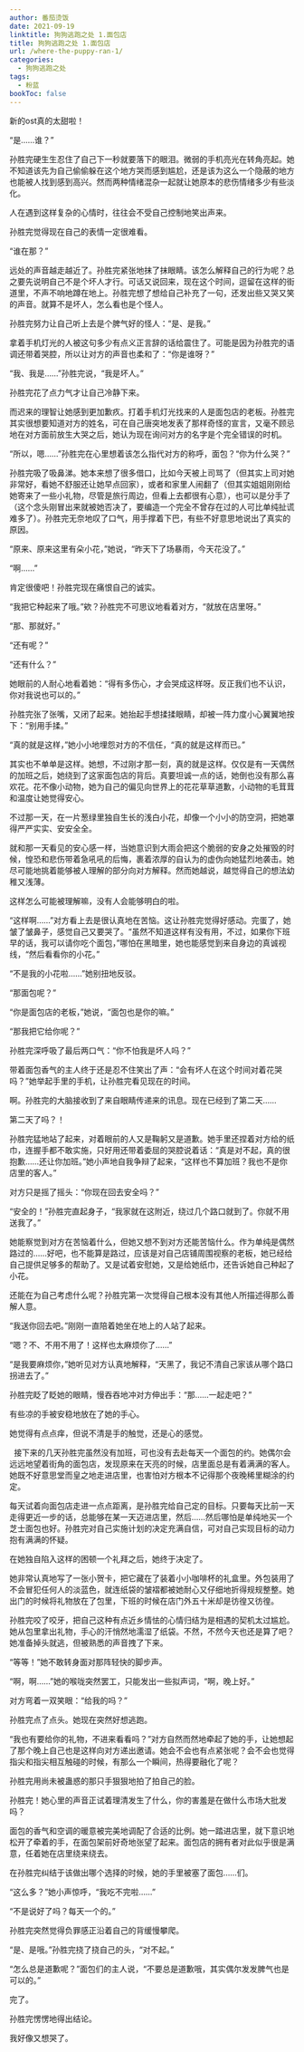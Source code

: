 ```yaml
---
author: 番茄烫饭
date: 2021-09-19
linktitle: 狗狗逃跑之处 1.面包店
title: 狗狗逃跑之处 1.面包店
url: /where-the-puppy-ran-1/
categories:
  - 狗狗逃跑之处
tags:
  - 粉蓝
bookToc: false
---
```


新的ost真的太甜啦！

<!--more-->


“是……谁？”

孙胜完硬生生忍住了自己下一秒就要落下的眼泪。微弱的手机亮光在转角亮起。她不知道该先为自己偷偷躲在这个地方哭而感到尴尬，还是该为这么一个隐蔽的地方也能被人找到感到高兴。然而两种情绪混杂一起就让她原本的悲伤情绪多少有些淡化。

人在遇到这样复杂的心情时，往往会不受自己控制地笑出声来。

孙胜完觉得现在自己的表情一定很难看。

“谁在那？”

远处的声音越走越近了。孙胜完紧张地抹了抹眼睛。该怎么解释自己的行为呢？总之要先说明自己不是个坏人才行。可话又说回来，现在这个时间，逗留在这样的街道里，不声不响地蹲在地上。孙胜完想了想给自己补充了一句，还发出些又哭又笑的声音。就算不是坏人，怎么看也是个怪人。

孙胜完努力让自己听上去是个脾气好的怪人：“是、是我。”

拿着手机灯光的人被这句多少有点义正言辞的话给震住了。可能是因为孙胜完的语调还带着哭腔，所以让对方的声音也柔和了：“你是谁呀？”

“我、我是……”孙胜完说，“我是坏人。”
 


孙胜完花了点力气才让自己冷静下来。

而迟来的理智让她感到更加歉疚。打着手机灯光找来的人是面包店的老板。孙胜完其实很想要知道对方的姓名，可在自己唐突地发表了那样奇怪的宣言，又毫不顾忌地在对方面前放生大哭之后，她认为现在询问对方的名字是个完全错误的时机。

“所以，嗯……”孙胜完在心里想着该怎么指代对方的称呼，面包？“你为什么哭？”

孙胜完吸了吸鼻涕。她本来想了很多借口，比如今天被上司骂了（但其实上司对她非常好，看她不舒服还让她早点回家），或者和家里人闹翻了（但其实姐姐刚刚给她寄来了一些小礼物，尽管是旅行周边，但看上去都很有心意），也可以是分手了（这个念头刚冒出来就被她否决了，要编造一个完全不曾存在过的人可比单纯扯谎难多了）。孙胜完无奈地叹了口气，用手撑着下巴，有些不好意思地说出了真实的原因。

“原来、原来这里有朵小花，”她说，“昨天下了场暴雨，今天花没了。”

“啊……”

肯定很傻吧！孙胜完现在痛恨自己的诚实。

“我把它种起来了哦。”欸？孙胜完不可思议地看着对方，“就放在店里呀。”

“那、那就好。”

“还有呢？”

“还有什么？”

她眼前的人耐心地看着她：“得有多伤心，才会哭成这样呀。反正我们也不认识，你对我说也可以的。”

孙胜完张了张嘴，又闭了起来。她抬起手想揉揉眼睛，却被一阵力度小心翼翼地按下：“别用手揉。”

“真的就是这样，”她小小地埋怨对方的不信任，“真的就是这样而已。”

其实也不单单是这样。她想，不过刚才那一刻，真的就是这样。仅仅是有一天偶然的加班之后，她绕到了这家面包店的背后。真要坦诚一点的话，她倒也没有那么喜欢花。花不像小动物，她为自己的偏见向世界上的花花草草道歉，小动物的毛茸茸和温度让她觉得安心。

不过那一天，在一片葱绿里独自生长的浅白小花，却像一个小小的防空洞，把她罩得严严实实、安安全全。

就和那一天看见的安心感一样，当她意识到大雨会把这个脆弱的安身之处摧毁的时候，惶恐和悲伤带着急吼吼的后悔，裹着浓厚的自认为的虚伪向她猛烈地袭击。她尽可能地挑着能够被人理解的部分向对方解释。然而她越说，越觉得自己的想法幼稚又浅薄。

这样怎么可能被理解嘛，没有人会能够明白的啦。

“这样啊……”对方看上去是很认真地在苦恼。这让孙胜完觉得好感动。完蛋了，她皱了皱鼻子，感觉自己又要哭了。“虽然不知道这样有没有用，不过，如果你下班早的话，我可以请你吃个面包，”哪怕在黑暗里，她也能感觉到来自身边的真诚视线，“然后看看你的小花。”

“不是我的小花啦……”她别扭地反驳。

“那面包呢？”

“你是面包店的老板，”她说，“面包也是你的嘛。”

“那我把它给你呢？”

孙胜完深呼吸了最后两口气：“你不怕我是坏人吗？”

带着面包香气的主人终于还是忍不住笑出了声：“会有坏人在这个时间对着花哭吗？”她举起手里的手机，让孙胜完看见现在的时间。

啊。孙胜完的大脑接收到了来自眼睛传递来的讯息。现在已经到了第二天……

第二天了吗？！

孙胜完猛地站了起来，对着眼前的人又是鞠躬又是道歉。她手里还捏着对方给的纸巾，连握手都不敢实施，只好用还带着委屈的哭腔说着话：“真是对不起，真的很抱歉……还让你加班。”她小声地自我争辩了起来，“这样也不算加班？我也不是你店里的客人。”

对方只是摇了摇头：“你现在回去安全吗？”

“安全的！”孙胜完直起身子，“我家就在这附近，绕过几个路口就到了。你就不用送我了。”

她能察觉到对方在苦恼着什么，但她又想不到对方还能苦恼什么。作为单纯是偶然路过的……好吧，也不能算是路过，应该是对自己店铺周围视察的老板，她已经给自己提供足够多的帮助了。又是试着安慰她，又是给她纸巾，还告诉她自己种起了小花。

还能在为自己考虑什么呢？孙胜完第一次觉得自己根本没有其他人所描述得那么善解人意。

“我送你回去吧。”刚刚一直陪着她坐在地上的人站了起来。

“嗯？不、不用不用了！这样也太麻烦你了……”

“是我要麻烦你，”她听见对方认真地解释，“天黑了，我记不清自己家该从哪个路口拐进去了。”

孙胜完眨了眨她的眼睛，慢吞吞地冲对方伸出手：“那……一起走吧？”

有些凉的手被安稳地放在了她的手心。

她觉得有点点痒，但说不清是手的触觉，还是心的感觉。


 
接下来的几天孙胜完虽然没有加班，可也没有去赴每天一个面包的约。她偶尔会远远地望着街角的面包店，发现原来在天亮的时候，店里面总是有着满满的客人。她既不好意思堂而皇之地走进店里，也害怕对方根本不记得那个夜晚稀里糊涂的约定。

每天试着向面包店走进一点点距离，是孙胜完给自己定的目标。只要每天比前一天走得更近一步的话，总能够在某一天迈进店里，然后……然后哪怕是单纯地买一个芝士面包也好。孙胜完对自己实施计划的决定充满自信，可对自己实现目标的动力抱有满满的怀疑。

在她独自陷入这样的困顿一个礼拜之后，她终于决定了。

她非常认真地写了一张小贺卡，把它藏在了装着小小咖啡杯的礼盒里。外包装用了不会冒犯任何人的淡蓝色，就连纸袋的皱褶都被她耐心又仔细地折得规规整整。她出门的时候将礼物放在了包里，下班的时候在店门外五十米却是彷徨又彷徨。

孙胜完咬了咬牙，把自己这种有点近乡情怯的心情归结为是相遇的契机太过尴尬。她从包里拿出礼物，手心的汗悄然地濡湿了纸袋。不然，不然今天也还是算了吧？她准备掉头就逃，但被熟悉的声音拽了下来。

“等等！”她不敢转身面对那阵轻快的脚步声。

“啊，啊……”她的喉咙突然罢工，只能发出一些拟声词，“啊，晚上好。”

对方弯着一双笑眼：“给我的吗？”

孙胜完点了点头。她现在突然好想逃跑。

“我也有要给你的礼物，不进来看看吗？”对方自然而然地牵起了她的手，让她想起了那个晚上自己也是这样向对方递出邀请。她会不会也有点紧张呢？会不会也觉得指尖和指尖相互触碰的时候，有那么一个瞬间，热得要融化了呢？

孙胜完用尚未被蛊惑的那只手狠狠地拍了拍自己的脸。

孙胜完！她心里的声音正试着理清发生了什么，你的害羞是在做什么市场大批发吗？

面包的香气和空调的暖意被完美地调配了合适的比例。她一踏进店里，就下意识地松开了牵着的手，在面包架前好奇地张望了起来。面包店的拥有者对此似乎很是满意，任着她在店里绕来绕去。

在孙胜完纠结于该做出哪个选择的时候，她的手里被塞了面包……们。

“这么多？”她小声惊呼，“我吃不完啦……”

“不是说好了吗？每天一个的。”

孙胜完突然觉得负罪感正沿着自己的背缓慢攀爬。

“是、是哦。”孙胜完挠了挠自己的头，“对不起。”

“怎么总是道歉呢？”面包们的主人说，“不要总是道歉哦，其实偶尔发发脾气也是可以的。”
 


完了。

孙胜完愣愣地得出结论。

我好像又想哭了。
